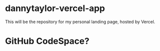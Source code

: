 # dannytaylor-vercel-app
This will be the repository for my personal landing page, hosted by Vercel.
# GitHub CodeSpace?